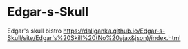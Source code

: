 # Edgar-s-Skull
Edgar's skull bistro
https://daliganka.github.io/Edgar-s-Skull/site/Edgar's%20Skill%20(No%20ajax&json)/index.html

